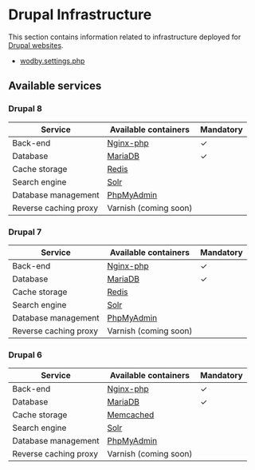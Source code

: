 # Drupal Infrastructure

This section contains information related to infrastructure deployed for [Drupal websites](../../apps/drupal/README.md). 

* [wodby.settings.php](wodby-settings-php.md)

## Available services

### Drupal 8

| Service | Available containers | Mandatory |
| --------------------- | ---------------------------------------------- | - |
| Back-end              | [Nginx-php](../containers/nginx-php/README.md) | ✓ |
| Database              | [MariaDB](../containers/mariadb.md)            | ✓ |
| Cache storage         | [Redis](../containers/redis.md)                |   |
| Search engine         | [Solr](../containers/apache-solr.md)           |   |
| Database management   | [PhpMyAdmin](../containers/phpmyadmin.md)      |   |
| Reverse caching proxy | Varnish (coming soon)                          | &nbsp; |

### Drupal 7

| Service | Available containers | Mandatory |
| --------------------- | ---------------------------------------------- | - |
| Back-end              | [Nginx-php](../containers/nginx-php/README.md) | ✓ |
| Database              | [MariaDB](../containers/mariadb.md)            | ✓ |
| Cache storage         | [Redis](../containers/redis.md)                |   |
| Search engine         | [Solr](../containers/apache-solr.md)           |   |
| Database management   | [PhpMyAdmin](../containers/phpmyadmin.md)      |   |
| Reverse caching proxy | Varnish (coming soon)                          | &nbsp; |

### Drupal 6

| Service | Available containers | Mandatory |
| --------------------- | ---------------------------------------------- | - |
| Back-end              | [Nginx-php](../containers/nginx-php/README.md) | ✓ |
| Database              | [MariaDB](../containers/mariadb.md)            | ✓ |
| Cache storage         | [Memcached](../containers/memcached.md)        |   |
| Search engine         | [Solr](../containers/apache-solr.md)           |   |
| Database management   | [PhpMyAdmin](../containers/phpmyadmin.md)      |   |
| Reverse caching proxy | Varnish (coming soon)                          | &nbsp; |
